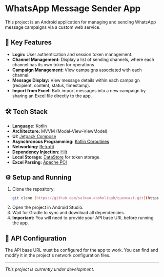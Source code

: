 # WhatsApp Message Sender App

This project is an Android application for managing and sending WhatsApp message campaigns via a custom web service.

## 🚀 Key Features

* **Login:** User authentication and session token management.
* **Channel Management:** Display a list of sending channels, where each channel has its own token for operations.
* **Campaign Management:** View campaigns associated with each channel.
* **Message Display:** View message details within each campaign (recipient, content, status, timestamp).
* **Import from Excel:** Bulk import messages into a new campaign by sharing an Excel file directly to the app.

## 🛠️ Tech Stack

* **Language:** [Kotlin](https://kotlinlang.org/)
* **Architecture:** MVVM (Model-View-ViewModel)
* **UI:** [Jetpack Compose](https://developer.android.com/jetpack/compose)
* **Asynchronous Programming:** [Kotlin Coroutines](https://kotlinlang.org/docs/coroutines-overview.html)
* **Networking:** [Retrofit](https://square.github.io/retrofit/)
* **Dependency Injection:** [Hilt](https://developer.android.com/training/dependency-injection/hilt-android)
* **Local Storage:** [DataStore](https://developer.android.com/topic/libraries/architecture/datastore) for token storage.
* **Excel Parsing:** [Apache POI](https://poi.apache.org/)

## ⚙️ Setup and Running

1.  Clone the repository:
    ```bash
    git clone [https://github.com/salman-aboholiqah/quancast.git](https://github.com/salman-aboholiqah/quancast.git)
    ```
2.  Open the project in Android Studio.
3.  Wait for Gradle to sync and download all dependencies.
4.  **Important:** You will need to provide your API base URL before running the app.

## 🔗 API Configuration

The API base URL must be configured for the app to work. You can find and modify it in the project's network configuration files.

---
*This project is currently under development.*
